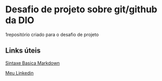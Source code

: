 # Desafio de projeto sobre git/github da DIO
1repositório criado para o desafio de projeto

## Links úteis
[Sintaxe Basica Markdown](https://www.markdownguide.org/basic-syntax/)

[Meu Linkedin](https://www.linkedin.com/in/douglas-brand%C3%A3o-miranda-827700122)
